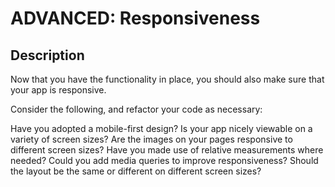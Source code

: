 # ADVANCED: Responsiveness
## Description
Now that you have the functionality in place, you should also make sure that your app is responsive.

Consider the following, and refactor your code as necessary:

Have you adopted a mobile-first design?
Is your app nicely viewable on a variety of screen sizes?
Are the images on your pages responsive to different screen sizes?
Have you made use of relative measurements where needed?
Could you add media queries to improve responsiveness?
Should the layout be the same or different on different screen sizes?
